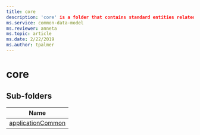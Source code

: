 ```yaml
---
title: core
description: 'core' is a folder that contains standard entities related to the Common Data Model.
ms.service: common-data-model
ms.reviewer: anneta
ms.topic: article
ms.date: 2/22/2019
ms.author: tpalmer
---
```


# core


## Sub-folders

|Name|
|---|
|[applicationCommon](applicationCommon/overview.md)|



